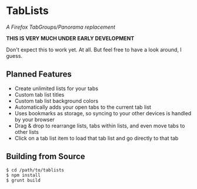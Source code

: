 
TabLists
========

*A Firefox TabGroups/Panorama replacement*

**THIS IS VERY MUCH UNDER EARLY DEVELOPMENT**

Don't expect this to work yet. At all. But feel free to have a look around, I guess.

## Planned Features

* Create unlimited lists for your tabs
* Custom tab list titles
* Custom tab list background colors
* Automatically adds your open tabs to the current tab list
* Uses bookmarks as storage, so syncing to your other devices is handled by your browser
* Drag & drop to rearrange lists, tabs within lists, and even move tabs to other lists
* Click on a tab list item to load that tab list and go directly to that tab

## Building from Source

```shell
$ cd /path/to/tablists
$ npm install
$ grunt build
```
